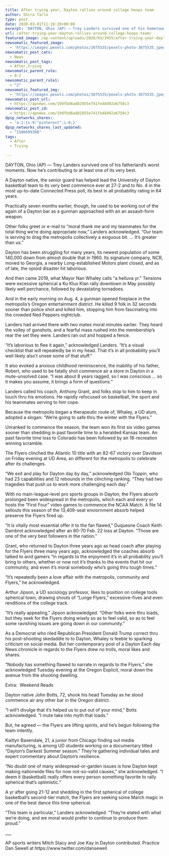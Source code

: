 ```yaml
---
title: After trying year, Dayton rallies around college hoops team
author: Shira Tarlo
type: post
date: 2020-03-01T11:19:28+00:00
excerpt: 'DAYTON, Ohio (AP) — Trey Landers survived one of his hometown’s worst moments. Now he’s contributing to one of its best.A Dayton native, the senior guard has helped lead the University of Dayton basketball team to its best start ever at 27-2 and to No. 4 in the current Associated Press poll, its highest ranking&hellip;'
url: /after-trying-year-dayton-rallies-around-college-hoops-team/
featured_image: /wp-content/uploads/2020/03/3455/after-trying-year-dayton-rallies-around-college-hoops-team.jpeg
newsomatic_featured_image:
  - 'https://images.pexels.com/photos/3075535/pexels-photo-3075535.jpeg?auto=compress&#038;cs=tinysrgb&#038;h=650&#038;w=940'
newsomatic_post_cats:
  - News
newsomatic_post_tags:
  - After,trying
newsomatic_parent_rule:
  - 0-2
newsomatic_parent_rule1:
  - "2"
newsomatic_featured_img:
  - 'https://images.pexels.com/photos/3075535/pexels-photo-3075535.jpeg?auto=compress&#038;cs=tinysrgb&#038;h=650&#038;w=940'
newsomatic_post_url:
  - https://apnews.com/19dfbd6ad82855e741fe48492a6758c3
newsomatic_post_id:
  - https://apnews.com/19dfbd6ad82855e741fe48492a6758c3
dpsp_networks_shares:
  - 'a:1:{s:9:"pinterest";i:0;}'
dpsp_networks_shares_last_updated:
  - "1586699398"
tags:
  - After
  - Trying

---
```

<div class="Article" data-key="article">
  <p class="Component-root-0-2-76 Component-p-0-2-68">
    DAYTON, Ohio (AP) — Trey Landers survived one of his fatherland’s worst moments. Now he’s contributing to at least one of its very best.
  </p>
  
  <p class="Component-root-0-2-76 Component-p-0-2-68">
    A Dayton native, the senior guard has helped lead the University of Dayton basketball team to its very best commence ever at 27-2 and to No. 4 in the most up-to-date Connected Press poll, its best in all probability rating in 64 years.
  </p>
  
  <p class="Component-root-0-2-76 Component-p-0-2-68">
    Practically seven months earlier, though, he used to be working out of the again of a Dayton bar as a gunman approached with an an assault-form weapon.
  </p>
  
  <p class="Component-root-0-2-76 Component-p-0-2-68">
    Other folks greet or e-mail to “moral thank me and my teammates for the total thing we’re doing appropriate now,” Landers acknowledged. “Our team is serving to drag the metropolis collectively a exiguous bit. &#8230; It’s greater than us.”
  </p>
  
  <div data-key="ad-placeholder" id="div-gpt-ad-1470255291270-0" class="DFPSlot Component-dfp-0-2-72 Component-ad-0-2-39">
  </div>
  
  <p class="Component-root-0-2-76 Component-p-0-2-68">
    Dayton has been struggling for many years, its newest population of some 140,000 down from almost double that in 1960. Its signature company, NCR, moved to Georgia, a nearby Long-established Motors plant closed, and as of late, the opioid disaster hit laborious.
  </p>
  
  <p class="Component-root-0-2-76 Component-p-0-2-68">
    And then came 2019, what Mayor Nan Whaley <!-- --> calls “a helluva yr.” Tensions were excessive spherical a Ku Klux Klan rally downtown in May possibly likely well perchance, followed by devastating tornadoes.
  </p>
  
  <p class="Component-root-0-2-76 Component-p-0-2-68">
    And in the early morning on Aug. 4, a gunman opened fireplace<!-- --> in the metropolis’s Oregon entertainment district. He killed 9 folk in 32 seconds sooner than police shot and killed him, stopping him from fascinating into the crowded Ned Peppers nightclub.
  </p>
  
  <p class="Component-root-0-2-76 Component-p-0-2-68">
    Landers had arrived there with two mates moral minutes earlier. They heard the volley of gunshots, and a fearful mass rushed into the membership’s rear the set they were. Landers ran out and hopped a fence.
  </p>
  
  <p class="Component-root-0-2-76 Component-p-0-2-68">
    “It’s laborious to flee it again,” acknowledged Landers. “It’s a visual checklist that will repeatedly be in my head. That it&#8217;s in all probability you&#8217;ll well likely also’t unsee some of that stuff.”
  </p>
  
  <div class="Component-image-0-2-70" data-key="media-placeholder">
  </div>
  
  <p class="Component-root-0-2-76 Component-p-0-2-68">
    It also evoked a anxious childhood reminiscence, the inability of his father, Robert, who used to be fatally shot commence air a store in Dayton in a mute-unsolved case. “I was about 8 years ragged, so I was conscious &#8230; so it makes you assume, it brings a form of questions.”
  </p>
  
  <p class="Component-root-0-2-76 Component-p-0-2-68">
    Landers called his coach, Anthony Grant, and folks stop to him to keep in touch thru his emotions. He rapidly refocused on basketball, the sport and his teammates serving to him cope.
  </p>
  
  <p class="Component-root-0-2-76 Component-p-0-2-68">
    Because the metropolis began a therapeutic route of, Whaley, a UD alum, adopted a slogan: “We’re going to safe thru the winter with the Flyers.”
  </p>
  
  <div data-key="ad-placeholder" id="div-gpt-ad-1470255291270-1" class="DFPSlot Component-dfp-0-2-72 Component-ad-0-2-39">
  </div>
  
  <p class="Component-root-0-2-76 Component-p-0-2-68">
    Unranked to commence the season, the team won its first six video games sooner than shedding in past favorite time to a heralded Kansas team. An past favorite time loss to Colorado has been followed by an 18-recreation winning scramble.
  </p>
  
  <p class="Component-root-0-2-76 Component-p-0-2-68">
    The Flyers clinched the Atlantic 10 title with an 82-67 victory over Davidson on Friday evening at UD Area, an different for the metropolis to celebrate after its challenges.
  </p>
  
  <p class="Component-root-0-2-76 Component-p-0-2-68">
    “We exit and play for Dayton day by day,” acknowledged Obi Toppin, who had 23 capabilities and 12 rebounds in the clinching ranking. “They had two tragedies that push us to work more challenging each day.”
  </p>
  
  <p class="Component-root-0-2-76 Component-p-0-2-68">
    With no main-league-level pro sports groups in Dayton, the Flyers absorb prolonged been widespread in the metropolis, which each and every yr hosts the “First Four” video games to commence the NCAA Match. A file 14 sellouts this season of the 13,409-seat enviornment absorb helped preserve the Flyers fired up.
  </p>
  
  <p class="Component-root-0-2-76 Component-p-0-2-68">
    “It is vitally most essential offer it to the fan flawed,” Duquesne Coach Keith Dambrot acknowledged after an 80-70 Feb. 22 loss at Dayton. “Those are one of the very best followers in the nation.”
  </p>
  
  <p class="Component-root-0-2-76 Component-p-0-2-68">
    Grant, who returned to Dayton three years ago as head coach after playing for the Flyers three many years ago, acknowledged the coaches absorb talked to avid gamers “in regards to the enjoyment it&#8217;s in all probability you&#8217;ll bring to others, whether or now not it’s thanks to the events that hit our community, and even it’s moral somebody who’s going thru tough times.”
  </p>
  
  <p class="Component-root-0-2-76 Component-p-0-2-68">
    “It’s repeatedly been a love affair with the metropolis, community and Flyers,” he acknowledged.
  </p>
  
  <p class="Component-root-0-2-76 Component-p-0-2-68">
    Arthur Jipson, a UD sociology professor, likes to position on college tools spherical town, drawing shouts of “Lunge Flyers,” excessive-fives and even renditions of the college track.
  </p>
  
  <p class="Component-root-0-2-76 Component-p-0-2-68">
    “It’s really appealing,” Jipson acknowledged. “Other folks were thru loads, but they seek for the Flyers doing wisely so as to feel valid, so as to feel some ravishing issues are going down in our community.”
  </p>
  
  <p class="Component-root-0-2-76 Component-p-0-2-68">
    As a Democrat who riled Republican President Donald Trump correct thru his post-shooting skedaddle to to Dayton, Whaley is feeble to sparking criticism on social media. But her contemporary post of a Dayton Each day News chronicle in regards to the Flyers drew no trolls, moral likes and shares.
  </p>
  
  <p class="Component-root-0-2-76 Component-p-0-2-68">
    “Nobody has something flawed to narrate in regards to the Flyers,” she acknowledged Tuesday evening at the Oregon Explicit, moral down the avenue from the shooting dwelling.
  </p>
  
  <div id="afs:Content:8537381472" data-key="hub-link-embed" class="Component-hubLink-0-2-74">
    <span class="title-0-2-79">Extra: <!-- --> </span>Weekend Reads
  </div>
  
  <p class="Component-root-0-2-76 Component-p-0-2-68">
    Dayton native John Botts, 72, shook his head Tuesday as he stood commence air any other bar in the Oregon district.
  </p>
  
  <p class="Component-root-0-2-76 Component-p-0-2-68">
    “I will’t divulge that it’s helped us to put out of your mind,” Botts acknowledged. “I mute take into myth that loads.”
  </p>
  
  <p class="Component-root-0-2-76 Component-p-0-2-68">
    But, he agreed — the Flyers are lifting spirits, and he’s begun following the team intently.
  </p>
  
  <p class="Component-root-0-2-76 Component-p-0-2-68">
    Kaitlyn Baxendale, 21, a junior from Chicago finding out media manufacturing, is among UD students working on a documentary titled “Dayton’s Darkest Summer season.” They’re gathering individual tales and expert commentary about Dayton’s resilience.
  </p>
  
  <p class="Component-root-0-2-76 Component-p-0-2-68">
    “No doubt one of many widespread-or-garden issues is how Dayton kept making nationwide files for now not-so-valid causes,” she acknowledged. “I deem it (basketball) really offers every person something favorite to rally spherical that’s optimistic.”
  </p>
  
  <p class="Component-root-0-2-76 Component-p-0-2-68">
    A yr after going 21-12 and shedding in the first spherical of college basketball’s second-tier match, the Flyers are seeking some March magic in one of the best dance this time spherical.
  </p>
  
  <p class="Component-root-0-2-76 Component-p-0-2-68">
    “This team is particular,” Landers acknowledged. “They’re elated with what we’re doing, and we moral would prefer to continue to produce them proud.”
  </p>
  
  <p class="Component-root-0-2-76 Component-p-0-2-68">
    ___
  </p>
  
  <p class="Component-root-0-2-76 Component-p-0-2-68">
    AP sports writers Mitch Stacy and Joe Kay in Dayton contributed. Practice Dan Sewell at https://www.twitter.com/dansewell
  </p>
</div>